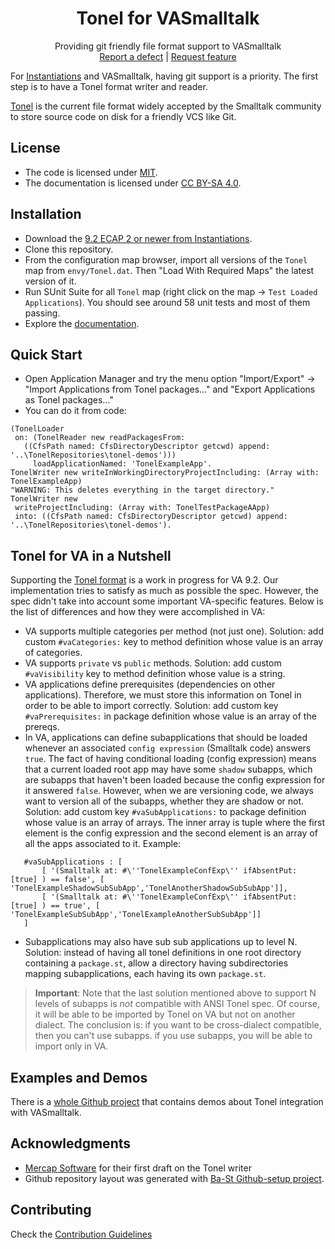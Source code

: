 <p align="center">
 <h1 align="center">Tonel for VASmalltalk</h1>
  <p align="center">
    Providing git friendly file format support to VASmalltalk
    <!---
    <br>
    <a href="docs/"><strong>Explore the docs »</strong></a>
    <br>
    -->
    <br>
    <a href="https://github.com/vasmalltalk/tonel-vast/issues/new?labels=Type%3A+Defect">Report a defect</a>
    |
    <a href="https://github.com/vasmalltalk/tonel-vast/issues/new?labels=Type%3A+Feature">Request feature</a>
  </p>
</p>

For [Instantiations](https://www.instantiations.com/) and VASmalltalk, having git support is a priority. The first step is to have a Tonel format writer and reader.

[Tonel](https://github.com/pharo-vcs/tonel) is the current file format widely accepted by the Smalltalk community to store source code on disk for a friendly VCS like Git.

## License
- The code is licensed under [MIT](LICENSE).
- The documentation is licensed under [CC BY-SA 4.0](http://creativecommons.org/licenses/by-sa/4.0/).





## Installation

- Download the [9.2 ECAP 2 or newer from Instantiations](https://www.instantiations.com/ecap/).
- Clone this repository.
- From the configuration map browser, import all versions of the `Tonel` map from `envy/Tonel.dat`. Then "Load With Required Maps" the latest version of it.
- Run SUnit Suite for all `Tonel` map (right click on the map -> `Test Loaded Applications`). You should see around 58 unit tests and most of them passing.
- Explore the [documentation](docs/).


## Quick Start

- Open Application Manager and try the menu option "Import/Export" -> "Import Applications from Tonel packages..." and "Export Applications as Tonel packages..."
- You can do it from code:
```smalltalk
(TonelLoader
 on: (TonelReader new readPackagesFrom:
   ((CfsPath named: CfsDirectoryDescriptor getcwd) append: '..\TonelRepositories\tonel-demos')))
     loadApplicationNamed: 'TonelExampleApp'.
TonelWriter new writeInWorkingDirectoryProjectIncluding: (Array with: TonelExampleApp)
"WARNING: This deletes everything in the target directory."
TonelWriter new
 writeProjectIncluding: (Array with: TonelTestPackageAApp)  
 into: ((CfsPath named: CfsDirectoryDescriptor getcwd) append: '..\TonelRepositories\tonel-demos').
 ```

## Tonel for VA in a Nutshell

 Supporting the [Tonel format](https://github.com/pharo-vcs/tonel) is a work in progress for VA 9.2. Our implementation tries to satisfy as much as possible the spec. However, the spec didn't take into account some important VA-specific features. Below is the list of differences and how they were accomplished in VA:

 - VA supports multiple categories per method (not just one). Solution: add custom `#vaCategories:` key to method definition whose value is an array of categories.
 - VA supports `private` vs `public` methods. Solution: add custom `#vaVisibility` key to method definition whose value is a string.
 - VA applications define prerequisites (dependencies on other applications). Therefore, we must store this information on Tonel in order to be able to import correctly. Solution: add custom key `#vaPrerequisites:` in package definition whose value is an array of the prereqs.
 - In VA, applications can define subapplications that should be loaded whenever an associated `config expression` (Smalltalk code) answers `true`. The fact of having conditional loading (config expression) means that a current loaded root app may have some `shadow` subapps, which are subapps that haven't been loaded because the config expression for it answered `false`. However, when we are versioning code, we always want to version all of the subapps, whether they are shadow or not. Solution: add custom key `#vaSubApplications:` to package definition whose value is an array of arrays. The inner array is tuple where the first element is the config expression and the second element is an array of all the apps associated to it. Example:
 ```smalltalk
 	#vaSubApplications : [
 		[ '(Smalltalk at: #\''TonelExampleConfExp\'' ifAbsentPut: [true] ) == false', [ 'TonelExampleShadowSubSubApp','TonelAnotherShadowSubSubApp']],
 		[ '(Smalltalk at: #\''TonelExampleConfExp\'' ifAbsentPut: [true] ) == true', [ 'TonelExampleSubSubApp','TonelExampleAnotherSubSubApp']]
 	]
 ```
 - Subapplications may also have sub sub applications up to level N. Solution: instead of having all tonel definitions in one root directory containing a `package.st`, allow a directory having subdirectories mapping subapplications, each having its own `package.st`.

 > **Important**: Note that the last solution mentioned above to support N levels of subapps is *not* compatible with ANSI Tonel spec. Of course, it will be able to be imported by Tonel on VA but not on another dialect. The conclusion is: if you want to be cross-dialect compatible, then you can't use subapps. if you use subapps, you will be able to import only in VA.

## Examples and Demos
There is a [whole Github project](https://github.com/vasmalltalk/tonel-demos/) that contains demos about Tonel integration with VASmalltalk.


## Acknowledgments

- [Mercap Software](https://github.com/Mercap) for their first draft on the Tonel writer
- Github repository layout was generated with [Ba-St Github-setup project](https://github.com/ba-st/GitHub-setup).


## Contributing

Check the [Contribution Guidelines](CONTRIBUTING.md)
